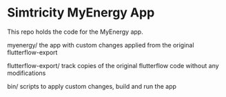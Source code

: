 # Simtricity MyEnergy App

This repo holds the code for the MyEnergy app.

myenergy/
    the app with custom changes applied from the original flutterflow-export

flutterflow-export/
    track copies of the original flutterflow code without any modifications

bin/
    scripts to apply custom changes, build and run the app   

